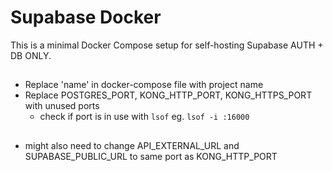 # Supabase Docker

This is a minimal Docker Compose setup for self-hosting Supabase AUTH + DB ONLY.

##

- Replace 'name' in docker-compose file with project name
- Replace POSTGRES_PORT, KONG_HTTP_PORT, KONG_HTTPS_PORT with unused ports
  - check if port is in use with `lsof` eg. `lsof -i :16000`

##

- might also need to change API_EXTERNAL_URL and SUPABASE_PUBLIC_URL to same port as KONG_HTTP_PORT
